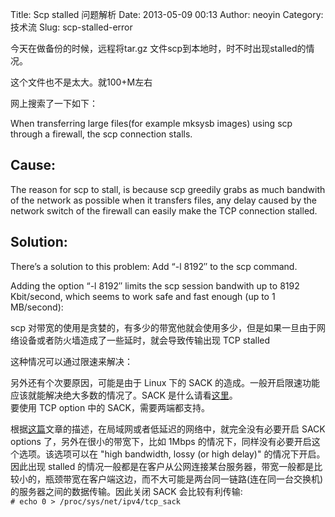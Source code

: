 Title: Scp stalled 问题解析
Date: 2013-05-09 00:13
Author: neoyin
Category: 技术流
Slug: scp-stalled-error

今天在做备份的时候，远程将tar.gz
文件scp到本地时，时不时出现stalled的情况。

这个文件也不是太大。就100+M左右

网上搜索了一下如下：

When transferring large files(for example mksysb images) using scp
through a firewall, the scp connection stalls.

Cause:
------

The reason for scp to stall, is because scp greedily grabs as much
bandwith of the network as possible when it transfers files, any delay
caused by the network switch of the firewall can easily make the TCP
connection stalled.

Solution:
---------

There’s a solution to this problem: Add “-l 8192″ to the scp command.

Adding the option “-l 8192″ limits the scp session bandwith up to 8192
Kbit/second, which seems to work safe and fast enough (up to 1
MB/second):

scp
对带宽的使用是贪婪的，有多少的带宽他就会使用多少，但是如果一旦由于网络设备或者防火墙造成了一些延时，就会导致传输出现
TCP stalled

这种情况可以通过限速来解决：

另外还有个次要原因，可能是由于 Linux 下的 SACK
的造成。一般开启限速功能应该就能解决绝大多数的情况了。SACK
是什么请看[这里](http://packetlife.net/blog/2010/jun/17/tcp-selective-acknowledgments-sack/)。  
要使用 TCP option 中的 SACK，需要两端都支持。

根据[这篇](http://serverfault.com/questions/10955/when-to-turn-tcp-sack-off)文章的描述，在局域网或者低延迟的网络中，就完全没有必要开启
SACK options 了，另外在很小的带宽下，比如 1Mbps
的情况下，同样没有必要开启这个选项。该选项可以在 "high bandwidth, lossy
(or high delay)" 的情况下开启。因此出现 stalled
的情况一般都是在客户从公网连接某台服务器，带宽一般都是比较小的，瓶颈带宽在客户端这边，而不大可能是两台同一链路(连在同一台交换机)的服务器之间的数据传输。因此关闭
SACK 会比较有利传输:  
`# echo 0 > /proc/sys/net/ipv4/tcp_sack`
